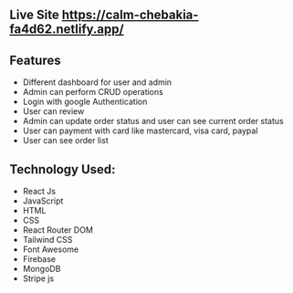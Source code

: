 ## Live Site https://calm-chebakia-fa4d62.netlify.app/

## Features

- Different dashboard for user and admin
- Admin can perform CRUD operations
- Login with google Authentication
- User can review
- Admin can update order status and user can see current order status
- User can payment with card like mastercard, visa card, paypal
- User can see order list


## Technology Used:
- React Js
- JavaScript
- HTML
- CSS
- React Router DOM
- Tailwind CSS
- Font Awesome
- Firebase
- MongoDB
- Stripe js
